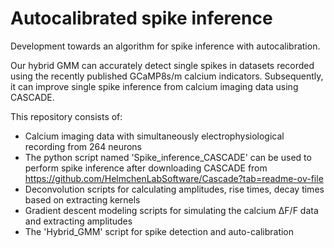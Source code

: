 # Autocalibrated spike inference
 Development towards an algorithm for spike inference with autocalibration.
 
 Our hybrid GMM can accurately detect single spikes in datasets recorded using the recently published GCaMP8s/m calcium indicators.
 Subsequently, it can improve single spike inference from calcium imaging data using CASCADE.

 This repository consists of:

 - Calcium imaging data with simultaneously electrophysiological recording from 264 neurons
 - The python script named 'Spike_inference_CASCADE' can be used to perform spike inference after downloading CASCADE from https://github.com/HelmchenLabSoftware/Cascade?tab=readme-ov-file
 - Deconvolution scripts for calculating amplitudes, rise times, decay times based on extracting kernels
 - Gradient descent modeling scripts for simulating the calcium ΔF/F data and extracting amplitudes
 - The 'Hybrid_GMM' script for spike detection and auto-calibration
   
